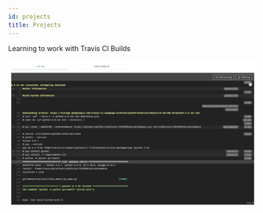 ```yaml
---
id: projects
title: Projects
---
```


Learning to work with Travis CI Builds

![Travis CI Build](./assets/travis-ci-build-snip.png)
